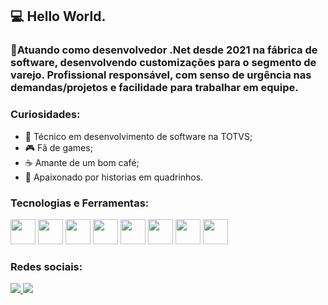 ## 💻 Hello World.
### 🚀Atuando como desenvolvedor .Net desde 2021 na fábrica de software, desenvolvendo customizações para o segmento de varejo. Profissional responsável, com senso de urgência nas demandas/projetos e facilidade para trabalhar em equipe. 



### Curiosidades:
- :briefcase: Técnico em desenvolvimento de software na TOTVS;
- :video_game: Fã de games;
- :coffee: Amante de um bom café;
- :scroll: Apaixonado por historias em quadrinhos. 

### Tecnologias e Ferramentas:

<img src="https://cdn.jsdelivr.net/gh/devicons/devicon/icons/oracle/oracle-original.svg" width="40" height="40" /> <img src="https://cdn.jsdelivr.net/gh/devicons/devicon/icons/csharp/csharp-original.svg" width="40" height="40" /> <img src="https://cdn.jsdelivr.net/gh/devicons/devicon/icons/python/python-original.svg" width="40" height="40" />  <img src="https://cdn.jsdelivr.net/gh/devicons/devicon/icons/git/git-original-wordmark.svg" width="40" height="40" /> <img src="https://cdn.jsdelivr.net/gh/devicons/devicon/icons/github/github-original-wordmark.svg" width="40" height="40" />  <img src="https://cdn.jsdelivr.net/gh/devicons/devicon/icons/css3/css3-original.svg" width="40" height="40"/>  <img src="https://cdn.jsdelivr.net/gh/devicons/devicon/icons/html5/html5-original.svg" width="40" height="40"/> <img src="https://cdn.jsdelivr.net/gh/devicons/devicon/icons/javascript/javascript-original.svg" width="40" height="40"/>




### Redes sociais:
<a href="https://www.linkedin.com/in/gustavo-manciope-5aa675b4" alt="linkedin" target="_blank">
<img src="https://img.shields.io/badge/LinkedIn-%230077B5.svg?&style=flat-square&logo=linkedin&logoColor=white">
</a>
<a href="https://github.com/GustavoBaco" alt="github" target="_blank">
<img src="https://img.shields.io/badge/GitHub-000000?&style=flat-square&logo=GitHub&logoColor=white">
</a> 

  

